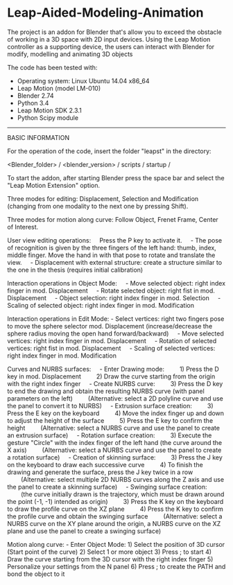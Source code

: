 # Leap-Aided-Modeling-Animation
The project is an addon for Blender that's allow you to exceed the obstacle of working in a 3D space with 2D input devices. Using the Leap Motion controller as a supporting device, the users can interact with Blender for modify, modelling and animating 3D objects 

The code has been tested with:

- Operating system: Linux Ubuntu 14.04 x86_64
- Leap Motion (model LM-010)
- Blender 2.74
- Python 3.4
- Leap Motion SDK 2.3.1
- Python Scipy module

-------------------------------------------------- -----------------------------------------
BASIC INFORMATION

For the operation of the code, insert the folder "leapst" in the directory:

<Blender_folder> / <blender_version> / scripts / startup /

To start the addon, after starting Blender press the space bar and select the "Leap Motion Extension" option.

Three modes for editing: Displacement, Selection and Modification (changing from one modality to the next one by pressing Shift).

Three modes for motion along curve: Follow Object, Frenet Frame, Center of Interest.

User view editing operations:
    Press the P key to activate it. 
    - The pose of recognition is given by the three fingers of the left hand: thumb, index, middle finger. 
      Move the hand in with that pose to rotate and translate the view.
    - Displacement with external structure: create a structure similar to the one in the thesis (requires initial calibration)
    
Interaction operations in Object Mode:
    - Move selected object: right index finger in mod. Displacement
    - Rotate selected object: right fist in mod. Displacement
    - Object selection: right index finger in mod. Selection
    - Scaling of selected object: right index finger in mod. Modification
    
Interaction operations in Edit Mode:
    - Select vertices: right two fingers pose to move the sphere selector mod. Displacement
      (increase/decrease the sphere radius moving the open hand forward/backward)
    - Move selected vertices: right index finger in mod. Displacement
    - Rotation of selected vertices: right fist in mod. Displacement
    - Scaling of selected vertices: right index finger in mod. Modification
    
Curves and NURBS surfaces:
    - Enter Drawing mode:
        1) Press the D key in mod. Displacement
        2) Draw the curve starting from the origin with the right index finger
    - Create NURBS curve:
        3) Press the D key to end the drawing and obtain the resulting NURBS curve (with panel parameters on the left)
        (Alternative: select a 2D polyline curve and use the panel to convert it to NURBS)
    - Extrusion surface creation:
        3) Press the E key on the keyboard
        4) Move the index finger up and down to adjust the height of the surface
        5) Press the E key to confirm the height
        (Alternative: select a NURBS curve and use the panel to create an extrusion surface)
    - Rotation surface creation:
        3) Execute the gesture "Circle" with the index finger of the left hand (the curve around the X axis)
        (Alternative: select a NURBS curve and use the panel to create a rotation surface)
    - Creation of skinning surface:
        3) Press the J key on the keyboard to draw each successive curve
        4) To finish the drawing and generate the surface, press the J key twice in a row
        (Alternative: select multiple 2D NURBS curves along the Z axis and use the panel to create a skinning surface)
    - Swinging surface creation:
        (the curve initially drawn is the trajectory, which must be drawn around the point (-1, -1) intended as origin)
        3) Press the K key on the keyboard to draw the profile curve on the XZ plane
        4) Press the K key to confirm the profile curve and obtain the swinging surface
        (Alternative: select a NURBS curve on the XY plane around the origin, a NURBS curve on the XZ plane and use the panel to create a swinging surface)
        
Motion along curve:
    - Enter Object Mode:
        1) Select the position of 3D cursor (Start point of the curve)
        2) Select 1 or more object 
        3) Press ; to start
        4) Draw the curve starting from the 3D cursor with the right index finger
        5) Personalize your settings from the N panel
        6) Press ; to create the PATH and bond the object to it
